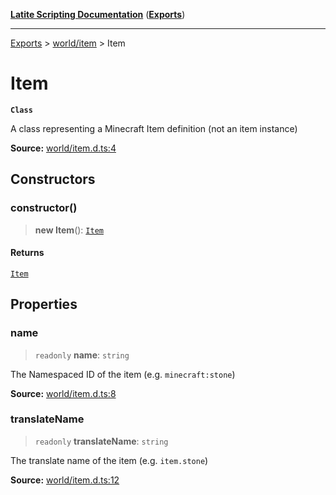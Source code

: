 [**Latite Scripting Documentation**](../../README.md) ([**Exports**](../../exports.md))

---

[Exports](../../exports.md) > [world/item](../index.md) > Item

# Item

**`Class`**

A class representing a Minecraft Item definition (not an item instance)

**Source:** [world/item.d.ts:4](https://github.com/LatiteScripting/latitescripting.github.io/blob/bc670e2/definitions/world/item.d.ts#L4)

## Constructors

### constructor()

> **new Item**(): [`Item`](class.Item.md)

#### Returns

[`Item`](class.Item.md)

## Properties

### name

> `readonly` **name**: `string`

The Namespaced ID of the item (e.g. `minecraft:stone`)

**Source:** [world/item.d.ts:8](https://github.com/LatiteScripting/latitescripting.github.io/blob/bc670e2/definitions/world/item.d.ts#L8)

### translateName

> `readonly` **translateName**: `string`

The translate name of the item (e.g. `item.stone`)

**Source:** [world/item.d.ts:12](https://github.com/LatiteScripting/latitescripting.github.io/blob/bc670e2/definitions/world/item.d.ts#L12)
